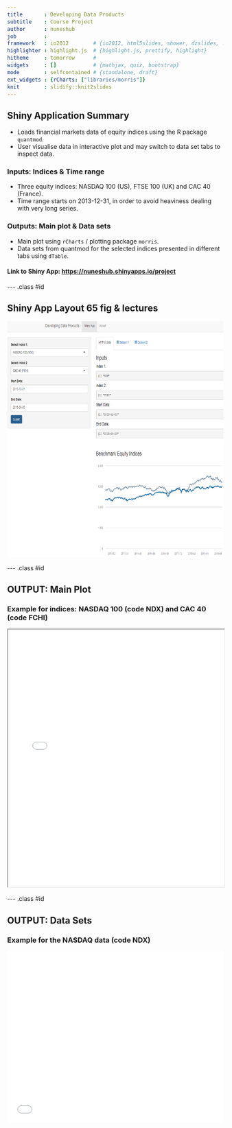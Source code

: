 ```yaml
---
title       : Developing Data Products
subtitle    : Course Project
author      : nuneshub
job         : 
framework   : io2012        # {io2012, html5slides, shower, dzslides, ...}
highlighter : highlight.js  # {highlight.js, prettify, highlight}
hitheme     : tomorrow      # 
widgets     : []            # {mathjax, quiz, bootstrap}
mode        : selfcontained # {standalone, draft}
ext_widgets : {rCharts: ["libraries/morris"]}
knit        : slidify::knit2slides
---
```











## Shiny Application Summary

* Loads financial markets data of equity indices using the R package `quantmod`.
* User visualise data in interactive plot and may switch to data set tabs to inspect data.

### Inputs: Indices & Time range

* Three equity indices: NASDAQ 100 (US), FTSE 100 (UK) and CAC 40 (France).
* Time range starts on 2013-12-31, in order to avoid heaviness dealing with very long series. 

### Outputs: Main plot & Data sets

* Main plot using `rCharts` / plotting package `morris`.
* Data sets from quantmod for the selected indices presented in different tabs using `dTable`.

#### Link to Shiny App: <https://nuneshub.shinyapps.io/project>

--- .class #id 




## Shiny App Layout 65 fig & lectures

<img class=center src=fig/ShinyAppLayout65pc.bmp height=550>

--- .class #id 




## OUTPUT: Main Plot

### Example for indices: NASDAQ 100 (code NDX) and CAC 40 (code FCHI)

<iframe src="fig/mainPlot.html" width=100%, height=600></iframe>

--- .class #id 




## OUTPUT: Data Sets

### Example for the NASDAQ data (code NDX)

<iframe src=' assets/fig/unnamed-chunk-2-1.html ' scrolling='no' frameBorder='0' seamless class='rChart datatables ' id=iframe- charta087ac72a21 ></iframe> <style>iframe.rChart{ width: 100%; height: 400px;}</style>

















